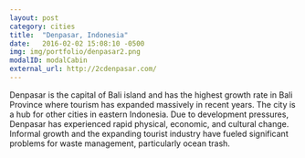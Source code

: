 ```yaml
---
layout: post
category: cities
title:  "Denpasar, Indonesia"
date:   2016-02-02 15:08:10 -0500
img: img/portfolio/denpasar2.png
modalID: modalCabin
external_url: http://2cdenpasar.com/
---
```

Denpasar is the capital of Bali island and has the highest growth rate in Bali Province where tourism has expanded massively in recent years. The city is a hub for other cities in eastern Indonesia. Due to development pressures, Denpasar has experienced rapid physical, economic, and cultural change. Informal growth and the expanding tourist industry have fueled significant problems for waste management, particularly ocean trash.
 
[flat-icons-link]: https://sellfy.com/p/8Q9P/jV3VZ/
